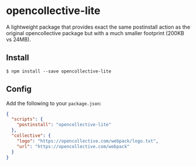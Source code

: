 # opencollective-lite
A lightweight package that provides exact the same postinstall action as the original opencollective package but with a much smaller footprint (200KB vs 24MB). 

## Install
```
$ npm install --save opencollective-lite
```

## Config
Add the following to your `package.json`: 

```json
{
  "scripts": {
    "postinstall": "opencollective-lite"
  },
  "collective": {
    "logo": "https://opencollective.com/webpack/logo.txt",
    "url": "https://opencollective.com/webpack"
  }
}
```